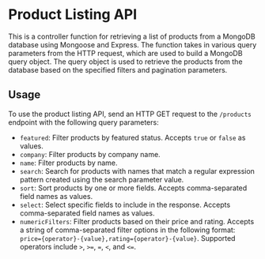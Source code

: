 # Product Listing API

This is a controller function for retrieving a list of products from a MongoDB database using Mongoose and Express. The function takes in various query parameters from the HTTP request, which are used to build a MongoDB query object. The query object is used to retrieve the products from the database based on the specified filters and pagination parameters.

## Usage

To use the product listing API, send an HTTP GET request to the `/products` endpoint with the following query parameters:

- `featured`: Filter products by featured status. Accepts `true` or `false` as values.
- `company`: Filter products by company name.
- `name`: Filter products by name.
- `search`: Search for products with names that match a regular expression pattern created using the search parameter value.
- `sort`: Sort products by one or more fields. Accepts comma-separated field names as values.
- `select`: Select specific fields to include in the response. Accepts comma-separated field names as values.
- `numericFilters`: Filter products based on their price and rating. Accepts a string of comma-separated filter options in the following format: `price={operator}-{value},rating={operator}-{value}`. Supported operators include `>`, `>=`, `=`, `<`, and `<=`.
